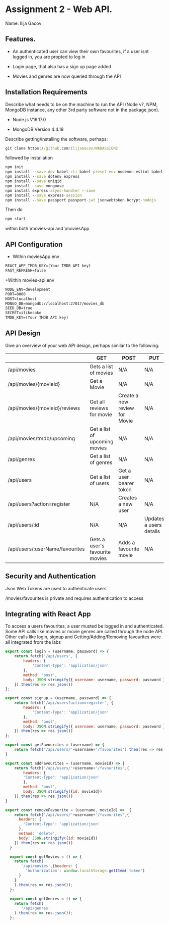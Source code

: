 # Assignment 2 - Web API.

Name: Ilija Gacov

## Features.

 + An authenticated user can view their own favourites, if a user isnt logged in, you are propted to log in

 + Login page, that also has a sign up page added

 + Movies and genres are now queried through the API

## Installation Requirements

Describe what needs to be on the machine to run the API (Node v?, NPM, MongoDB instance, any other 3rd party software not in the package.json). 

+ Node.js V16.17.0

+ MongoDB Version 4.4.18

Describe getting/installing the software, perhaps:

```bat
git clone https://github.com/IlijaGacov/WADASSIGN2
```

followed by installation

```bat
npm init
npm install --save-dev babel-cli babel-preset-env nodemon eslint babel-eslint
npm install --save dotenv express
npm install --save uniqid
npm install -save mongoose
npm install express-async-handler --save
npm install --save express-session
npm install --save passport passport-jwt jsonwebtoken bcrypt-nodejs
```
Then do

```bat
npm start
```

within both \movies-api and \moviesApp

## API Configuration

+ Within moviesApp\.env

```bat
REACT_APP_TMDB_KEY=(Your TMDB API key)
FAST_REFRESH=false
```

+Within movies-api\.env

```bat
NODE_ENV=development
PORT=8080
HOST=localhost
MONGO_DB=mongodb://localhost:27017/movies_db
SEED_DB=true
SECRET=ilikecake
TMDB_KEY=(Your TMDB API key)
```

## API Design
Give an overview of your web API design, perhaps similar to the following: 

|  |  GET | POST | PUT | DELETE
| -- | -- | -- | -- | -- 
| /api/movies |Gets a list of movies | N/A | N/A | N/A
| /api/movies/{movieid} | Get a Movie | N/A | N/A | N/A
| /api/movies/{movieid}/reviews | Get all reviews for movie | Create a new review for Movie | N/A | N/A  
| /api/movies/tmdb/upcoming | Get a list of upcoming movies | N/A | N/A | N/A
| /api/genres | Get a list of genres | N/A | N/A | N/A
| /api/users | Get a list of users | Get a user bearer token | N/A
| /api/users?action=register | N/A | Creates a new user | N/A | N/A
| /api/users/:id | N/A | N/A | Updates a users details | N/A
| /api/users/:userName/favourites | Gets a user's favourite movies | Adds a favourite movie | N/A | Deletes a favourite

## Security and Authentication

Json Web Tokens are used to authenticate users

/movies/favourites is private and requires authentication to access

## Integrating with React App

To access a users favourites, a user musted be logged in and authenticated.
Some API calls like movies or movie genres are called through the node API.
Other calls like login, signup and Getting/Adding/Removing favourites were all integrated from the labs


~~~Javascript
export const login = (username, password) => {
    return fetch('/api/users', {
        headers: {
            'Content-Type': 'application/json'
        },
        method: 'post',
        body: JSON.stringify({ username: username, password: password })
    }).then(res => res.json())
};

export const signup = (username, password) => {
    return fetch('/api/users?action=register', {
        headers: {
            'Content-Type': 'application/json'
        },
        method: 'post',
        body: JSON.stringify({ username: username, password: password })
    }).then(res => res.json())
};

export const getFavourites = (username) => {
    return fetch('/api/users/'+username+'/favourites').then(res => res.json())
}

export const addFavourites = (username, movieId) => {
    return fetch('/api/users/'+username+'/favourites',{
        headers: {
        'Content-Type': 'application/json'
        },
        method: 'post',
        body: JSON.stringify({id: movieId})
    }).then(res => res.json())
}

export const removeFavourite = (username, movieId) =>  {
    return fetch('/api/users/'+username+'/favourites',{
      headers: {
        'Content-Type': 'application/json'
      },
      method: 'delete',
      body: JSON.stringify({id: movieId})
    }).then(res => res.json())
  }

  export const getMovies = () => {
    return fetch(
       '/api/movies',{headers: {
         'Authorization': window.localStorage.getItem('token')
      }
    }
    ).then(res => res.json());
  };
  
  export const getGenres = () => {
    return fetch(
       '/api/genres'
    ).then(res => res.json());
  };
~~~